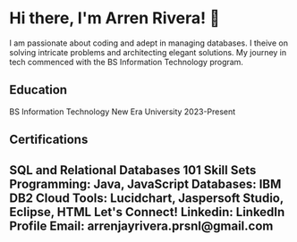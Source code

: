 <h1>Hi there, I'm Arren Rivera! 👋</h1>
I am passionate about coding and adept in managing databases. I theive on solving intricate problems and architecting elegant solutions. My journey in tech commenced with the BS Information Technology program.

<h2>Education</h2>
BS Information Technology
New Era University
2023-Present
<h2>Certifications<h2>
SQL and Relational Databases 101
Skill Sets
Programming: Java, JavaScript
Databases: IBM DB2 Cloud
Tools: Lucidchart, Jaspersoft Studio, Eclipse, HTML
Let's Connect!
Linkedin: LinkedIn Profile
Email: arrenjayrivera.prsnl@gmail.com     
